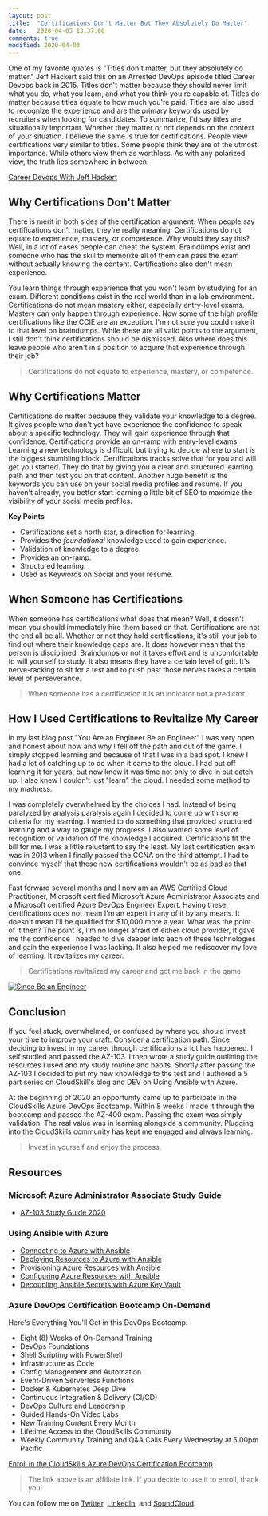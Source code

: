 ```yaml
---
layout: post
title:  "Certifications Don't Matter But They Absolutely Do Matter"
date:   2020-04-03 13:37:00
comments: true
modified: 2020-04-03
---
```


One of my favorite quotes is "Titles don't matter, but they absolutely do matter." Jeff Hackert said this on an Arrested DevOps episode titled Career Devops back in 2015. Titles don't matter because they should never limit what you do, what you learn, and what you think you're capable of. Titles do matter because titles equate to how much you're paid. Titles are also used to recognize the experience and are the primary keywords used by recruiters when looking for candidates. To summarize, I'd say titles are situationally important. Whether they matter or not depends on the context of your situation. I believe the same is true for certifications. People view certifications very similar to titles. Some people think they are of the utmost importance. While others view them as worthless. As with any polarized view, the truth lies somewhere in between.

[Career Devops With Jeff Hackert](https://www.arresteddevops.com/career-devops/)

## Why Certifications Don't Matter

There is merit in both sides of the certification argument. When people say certifications don't matter, they're really meaning; Certifications do not equate to experience, mastery, or competence. Why would they say this? Well, in a lot of cases people can cheat the system. Braindumps exist and someone who has the skill to memorize all of them can pass the exam without actually knowing the content. Certifications also don't mean experience.

You learn things through experience that you won't learn by studying for an exam. Different conditions exist in the real world than in a lab environment. Certifications do not mean mastery either, especially entry-level exams. Mastery can only happen through experience. Now some of the high profile certifications like the CCIE are an exception. I'm not sure you could make it to that level on braindumps. While these are all valid points to the argument, I still don't think certifications should be dismissed. Also where does this leave people who aren't in a position to acquire that experience through their job?

> Certifications do not equate to experience, mastery, or competence.

## Why Certifications Matter

Certifications do matter because they validate your knowledge to a degree. It gives people who don't yet have experience the confidence to speak about a specific technology. They will gain experience through that confidence. Certifications provide an on-ramp with entry-level exams. Learning a new technology is difficult, but trying to decide where to start is the biggest stumbling block. Certifications tracks solve that for you and will get you started. They do that by giving you a clear and structured learning path and then test you on that content. Another huge benefit is the keywords you can use on your social media profiles and resume. If you haven't already, you better start learning a little bit of SEO to maximize the visibility of your social media profiles.

**Key Points**

* Certifications set a north star, a direction for learning.
* Provides the _foundational_ knowledge used to gain experience.
* Validation of knowledge to a degree.
* Provides an on-ramp.
* Structured learning.
* Used as Keywords on Social and your resume.

## When Someone has Certifications

When someone has certifications what does that mean? Well, it doesn't mean you should immediately hire them based on that. Certifications are not the end all be all. Whether or not they hold certifications, it's still your job to find out where their knowledge gaps are. It does however mean that the person is disciplined. Braindumps or not it takes effort and is uncomfortable to will yourself to study. It also means they have a certain level of grit. It's nerve-racking to sit for a test and to push past those nerves takes a certain level of perseverance.

> When someone has a certification it is an indicator not a predictor.

## How I Used Certifications to Revitalize My Career

In my last blog post "You Are an Engineer Be an Engineer" I was very open and honest about how and why I fell off the path and out of the game. I simply stopped learning and because of that I was in a bad spot. I knew I had a lot of catching up to do when it came to the cloud. I had put off learning it for years, but now knew it was time not only to dive in but catch up. I also knew I couldn't just "learn" the cloud. I needed some method to my madness.

I was completely overwhelmed by the choices I had. Instead of being paralyzed by analysis paralysis again I decided to come up with some criteria for my learning. I wanted to do something that provided structured learning and a way to gauge my progress. I also wanted some level of recognition or validation of the knowledge I acquired.  Certifications fit the bill for me. I was a little reluctant to say the least. My last certification exam was in 2013 when I finally passed the CCNA on the third attempt. I had to convince myself that these new certifications wouldn't be as bad as that one.

Fast forward several months and I now am an AWS Certified Cloud Practitioner, Microsoft certified Microsoft Azure Administrator Associate and a Microsoft certified Azure DevOps Engineer Expert. Having these certifications does not mean I'm an expert in any of it by any means. It doesn't mean I'll be qualified for $10,000 more a year. What was the point of it then? The point is, I'm no longer afraid of either cloud provider, It gave me the confidence I needed to dive deeper into each of these technologies and gain the experience I was lacking. It also helped me rediscover my love of learning. It revitalizes my career.

> Certifications revitalized my career and got me back in the game.

[![Since Be an Engineer](/images/posts/certifications-dont-matter/sincebeanengineer.png "sincebeanengineer")](https://twitter.com/joshduffney/status/1232714246930210816?s=20)

## Conclusion

If you feel stuck, overwhelmed, or confused by where you should invest your time to improve your craft. Consider a certification path. Since deciding to invest in my career through certifications a lot has happened. I self studied and passed the AZ-103. I then wrote a study guide outlining the resources I used and my study routine and habits. Shortly after passing the AZ-103 I decided to put my new knowledge to the test and I authored a 5 part series on CloudSkill's blog and DEV  on Using Ansible with Azure.

At the beginning of 2020 an opportunity came up to participate in the CloudSkills Azure DevOps Bootcamp. Within 8 weeks I made it through the bootcamp and passed the AZ-400 exam. Passing the exam was simply validation. The real value was in learning alongside a community. Plugging into the CloudSkills community has kept me engaged and always learning.

> Invest in yourself and enjoy the process.

## Resources

### Microsoft Azure Administrator Associate Study Guide

* [AZ-103 Study Guide 2020](http://duffney.io/AZ103-StudyGuide)

### Using Ansible with Azure

* [Connecting to Azure with Ansible](https://dev.to/cloudskills/connecting-to-azure-with-ansible-22g2)
* [Deploying Resources to Azure with Ansible](https://dev.to/cloudskills/deploying-resources-to-azure-with-ansible-1pon)
* [Provisioning Azure Resources with Ansible ](https://dev.to/cloudskills/provisioning-azure-resources-with-ansible-be2)
* [Configuring Azure Resources with Ansible ](https://dev.to/cloudskills/configuring-azure-resources-with-ansible-gpn)
* [Decoupling Ansible Secrets with Azure Key Vault](https://dev.to/cloudskills/decoupling-ansible-secrets-with-azure-key-vault-2g7l)

### Azure DevOps Certification Bootcamp On-Demand

Here's Everything You'll Get in this DevOps Bootcamp:

* Eight (8) Weeks of On-Demand Training
* DevOps Foundations
* Shell Scripting with PowerShell
* Infrastructure as Code
* Config Management and Automation
* Event-Driven Serverless Functions
* Docker & Kubernetes Deep Dive
* Continuous Integration & Delivery (CI/CD)
* DevOps Culture and Leadership
* Guided Hands-On Video Labs
* New Training Content Every Month
* Lifetime Access to the CloudSkills Community
* Weekly Community Training and Q&A Calls Every Wednesday at 5:00pm Pacific

[Enroll in the CloudSkills Azure DevOps Certification Bootcamp](https://portal.cloudskills.io/a/23659/Edn49eNg)

> The link above is an affiliate link. If you decide to use it to enroll, thank you!

You can follow me on [Twitter](https://twitter.com/joshduffney), [LinkedIn](https://www.linkedin.com/in/joshduffney/), and [SoundCloud](https://soundcloud.com/duffney_io).
